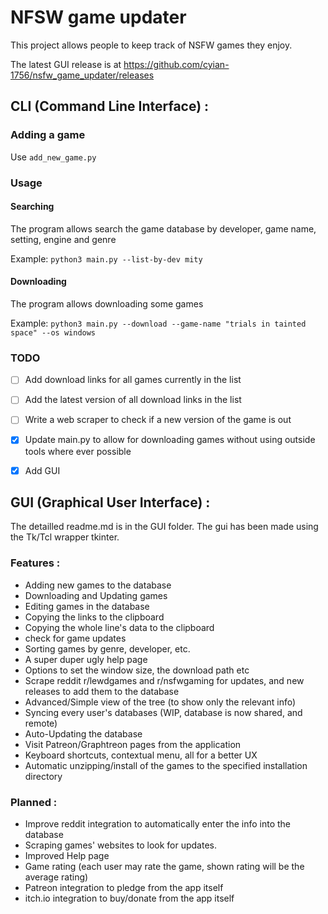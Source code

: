 # NFSW game updater

This project allows people to keep track of NSFW games they enjoy.

The latest GUI release is at https://github.com/cyian-1756/nsfw_game_updater/releases

## CLI (Command Line Interface) :

### Adding a game

Use `add_new_game.py`


### Usage

#### Searching

The program allows search the game database by developer, game name, setting, engine and genre

Example: `python3 main.py --list-by-dev mity`

#### Downloading

The program allows downloading some games

Example: `python3 main.py --download --game-name "trials in tainted space" --os windows`

### TODO

- [ ] Add download links for all games currently in the list

- [ ] Add the latest version of all download links in the list

- [ ] Write a web scraper to check if a new version of the game is out

- [x] Update main.py to allow for downloading games without using outside tools where ever possible

- [x] Add GUI

## GUI (Graphical User Interface) :

The detailled readme.md is in the GUI folder.
The gui has been made using the Tk/Tcl wrapper tkinter.

### Features :

- Adding new games to the database
- Downloading and Updating games
- Editing games in the database
- Copying the links to the clipboard
- Copying the whole line's data to the clipboard
- check for game updates
- Sorting games by genre, developer, etc.
- A super duper ugly help page
- Options to set the window size, the download path etc
- Scrape reddit r/lewdgames and r/nsfwgaming for updates, and new releases to add them to the database
- Advanced/Simple view of the tree (to show only the relevant info)
- Syncing every user's databases (WIP, database is now shared, and remote)
- Auto-Updating the database
- Visit Patreon/Graphtreon pages from the application
- Keyboard shortcuts, contextual menu, all for a better UX
- Automatic unzipping/install of the games to the specified installation directory

### Planned :

- Improve reddit integration to automatically enter the info into the database
- Scraping games' websites to look for updates.
- Improved Help page
- Game rating (each user may rate the game, shown rating will be the average rating)
- Patreon integration to pledge from the app itself
- itch.io integration to buy/donate from the app itself
